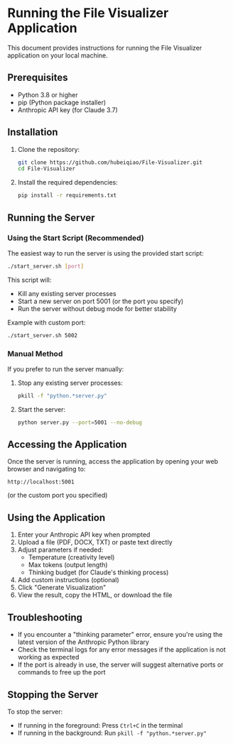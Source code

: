 # Running the File Visualizer Application

This document provides instructions for running the File Visualizer application on your local machine.

## Prerequisites

- Python 3.8 or higher
- pip (Python package installer)
- Anthropic API key (for Claude 3.7)

## Installation

1. Clone the repository:
   ```bash
   git clone https://github.com/hubeiqiao/File-Visualizer.git
   cd File-Visualizer
   ```

2. Install the required dependencies:
   ```bash
   pip install -r requirements.txt
   ```

## Running the Server

### Using the Start Script (Recommended)

The easiest way to run the server is using the provided start script:

```bash
./start_server.sh [port]
```

This script will:
- Kill any existing server processes
- Start a new server on port 5001 (or the port you specify)
- Run the server without debug mode for better stability

Example with custom port:
```bash
./start_server.sh 5002
```

### Manual Method

If you prefer to run the server manually:

1. Stop any existing server processes:
   ```bash
   pkill -f "python.*server.py"
   ```

2. Start the server:
   ```bash
   python server.py --port=5001 --no-debug
   ```

## Accessing the Application

Once the server is running, access the application by opening your web browser and navigating to:
```
http://localhost:5001
```
(or the custom port you specified)

## Using the Application

1. Enter your Anthropic API key when prompted
2. Upload a file (PDF, DOCX, TXT) or paste text directly
3. Adjust parameters if needed:
   - Temperature (creativity level)
   - Max tokens (output length)
   - Thinking budget (for Claude's thinking process)
4. Add custom instructions (optional)
5. Click "Generate Visualization"
6. View the result, copy the HTML, or download the file

## Troubleshooting

- If you encounter a "thinking parameter" error, ensure you're using the latest version of the Anthropic Python library
- Check the terminal logs for any error messages if the application is not working as expected
- If the port is already in use, the server will suggest alternative ports or commands to free up the port

## Stopping the Server

To stop the server:
- If running in the foreground: Press `Ctrl+C` in the terminal
- If running in the background: Run `pkill -f "python.*server.py"` 